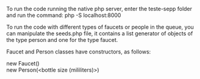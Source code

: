 To run the code running the native php server, enter the teste-sepp folder and run the command: php -S localhost:8000

To run the code with different types of faucets or people in the queue, you can manipulate the seeds.php file, it contains a list generator of objects of the type person and one for the type faucet.

Faucet and Person classes have constructors, as follows:

new Faucet(<mililiters per second>)<br>
new Person(<bottle size (mililiters)>)
